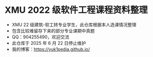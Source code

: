 # XMU 2022 级软件工程课程资料整理

- XMU 22 级建筑-软工转专业学生，此仓库根据本人选课情况整理
- 包含比较难留存下来的部分专业课期中真题
- QQ：904255490，欢迎交流
- 此仓库于 2025 年 6 月 22 日停止维护
- 我的博客：https://yuk1pedia.github.io/
